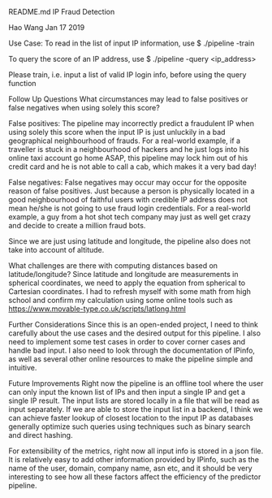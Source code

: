 README.md
IP Fraud Detection

Hao Wang
Jan 17 2019


Use Case:
To read in the list of input IP information, use $ ./pipeline -train <inputfile> 

To query the score of an IP address, use $ ./pipeline -query <ip_address> 

Please train, i.e. input a list of valid IP login info, before using the query function



Follow Up Questions
What circumstances may lead to false positives or false negatives when using solely this score? 

False positives:
The pipeline may incorrectly predict a fraudulent IP when using solely this score when the input
IP is just unluckily in a bad geographical neighbourhood of frauds. For a real-world example, if a traveller is
stuck in a neighbourhood of hackers and he just logs into his online taxi account go home ASAP, this pipeline
may lock him out of his credit card and he is not able to call a cab, which makes it a very bad day!

False negatives:
False negatives may occur may occur for the opposite reason of false positives. Just because a person
is physically located in a good neighbourhood of faithful users with credible IP address does not mean
he/she is not going to use fraud login credentials. For a real-world example, a guy from a hot shot
tech company may just as well get crazy and decide to create a million fraud bots.

Since we are just using latitude and longitude, the pipeline also does not take into account of 
altitude.

What challenges are there with computing distances based on latitude/longitude? 
Since latitude and longitude are measurements in spherical coordinates, we need to apply
the equation from spherical to Cartesian coordinates. I had to refresh myself with some 
math from high school and confirm my calculation using some online tools such as 
https://www.movable-type.co.uk/scripts/latlong.html

Further Considerations
Since this is an open-ended project, I need to think carefully about the use cases and the
desired output for this pipeline.
I also need to implement some test cases in order to cover corner cases and handle bad input.
I also need to look through the documentation of IPinfo, as well as several other online resources
to make the pipeline simple and intuitive.

Future Improvements
Right now the pipeline is an offline tool where the user can only input the known list
of IPs and then input a single IP and get a single IP result. The input
lists are stored locally in a file that will be read as input separately. 
If we are able to store the input list in a backend, I think we can achieve faster lookup
of closest location to the input IP as databases generally optimize such queries using techniques
such as binary search and direct hashing. 

For extensibility of the metrics, right now all input info is stored in a json file. It is 
relatively easy to add other information provided by IPinfo, such as the name of the user, domain, 
company name, asn etc, and it should be very interesting to see how all these factors affect the
efficiency of the predictor pipeline.

